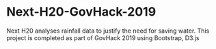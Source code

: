 # Next-H20-GovHack-2019
Next H20 analyses rainfall data to justify the need for saving water. This project is completed as part of GovHack 2019 using Bootstrap, D3.js
